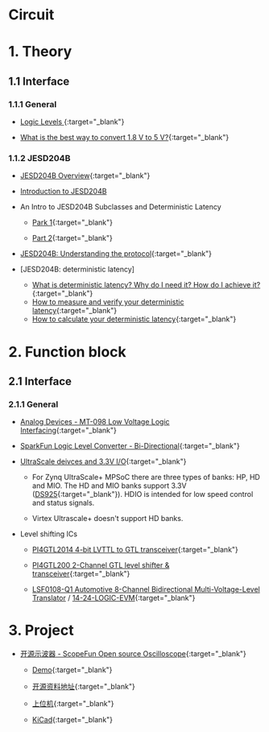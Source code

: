 Circuit
==

# 1. Theory

## 1.1 Interface

### 1.1.1  General

- [Logic Levels ](https://learn.sparkfun.com/tutorials/logic-levels/ttl-logic-levels){:target="_blank"}

- [What is the best way to convert 1.8 V to 5 V?](https://electronics.stackexchange.com/questions/127619/what-is-the-best-way-to-convert-1-8-v-to-5-v){:target="_blank"}


### 1.1.2 JESD204B

- [JESD204B Overview](https://www.ti.com.cn/cn/lit/ml/slap161/slap161.pdf?ts=1600271439525){:target="_blank"}

- [Introduction to JESD204B](intro-jesd204b.md)

- An Intro to JESD204B Subclasses and Deterministic Latency
    - [Park 1](https://www.electronicdesign.com/technologies/analog/article/21139021/an-intro-to-jesd204b-subclasses-and-deterministic-latency-part-1?utm_source=EG+ED+Today&utm_medium=email&utm_campaign=CPS200828012&o_eid=0048A7615490B5U&rdx.ident%5Bpull%5D=omeda%7C0048A7615490B5U&oly_enc_id=0048A7615490B5U){:target="_blank"}

    - [Part 2](https://www.electronicdesign.com/technologies/analog/article/21140723/an-intro-to-jesd204b-subclasses-and-system-considerations-part-2?utm_source=EG+ED+Today&utm_medium=email&utm_campaign=CPS200911056&o_eid=0048A7615490B5U&rdx.ident%5Bpull%5D=omeda%7C0048A7615490B5U&oly_enc_id=0048A7615490B5U){:target="_blank"}

- [JESD204B: Understanding the protocol](https://e2e.ti.com/blogs_/b/analogwire/archive/2014/07/30/jesd204b-understanding-the-protocol){:target="_blank"}

- [JESD204B: deterministic latency]

    - [What is deterministic latency? Why do I need it? How do I achieve it?](https://e2e.ti.com/blogs_/b/analogwire/archive/2014/12/22/jesd204b-what-is-deterministic-latency-why-do-i-need-it-how-do-i-achieve-it){:target="_blank"}
    - [How to measure and verify your deterministic latency](https://e2e.ti.com/blogs_/b/analogwire/archive/2015/02/27/jesd204b-how-to-measure-and-verify-your-deterministic-latency){:target="_blank"}
    - [How to calculate your deterministic latency](https://e2e.ti.com/blogs_/b/analogwire/archive/2015/01/16/jesd204b-how-to-calculate-your-deterministic-latency){:target="_blank"}

# 2. Function block

## 2.1 Interface

### 2.1.1 General

- [Analog Devices - MT-098 Low Voltage Logic Interfacing](https://www.analog.com/media/en/training-seminars/tutorials/MT-098.pdf){:target="_blank"}

- [SparkFun Logic Level Converter - Bi-Directional](https://www.sparkfun.com/products/12009){:target="_blank"}


- [UltraScale deivces and 3.3V I/O](https://forums.xilinx.com/t5/Versal-and-UltraScale/New-FPGAs-Supporting-3-3V-IO/td-p/911112){:target="_blank"}

    - For Zynq UltraScale+ MPSoC there are three types of banks: HP, HD and MIO. The HD and MIO banks support 3.3V ([DS925](http://www.xilinx.com/support/documentation/data_sheets/ds925-zynq-ultrascale-plus.pdf){:target="_blank"}). HDIO is intended for low speed control and status signals. 

    - Virtex Ultrascale+ doesn't support HD banks. 

- Level shifting ICs

    - [PI4GTL2014 4-bit LVTTL to GTL transceiver](https://www.diodes.com/part/view/PI4GTL2014){:target="_blank"}

     - [PI4GTL200 2-Channel GTL level shifter & transceiver](https://www.diodes.com/part/view/PI4GTL2002){:target="_blank"}

     - [LSF0108-Q1 Automotive 8-Channel Bidirectional Multi-Voltage-Level Translator](https://www.ti.com/product/LSF0108-Q1) / [14-24-LOGIC-EVM](https://www.digikey.com/products/en?mpart=14-24-LOGIC-EVM&v=296){:target="_blank"}


# 3. Project


- [开源示波器 - ScopeFun Open source Oscilloscope](https://blog.csdn.net/qq_38376586/article/details/90735013?utm_medium=distribute.pc_relevant.none-task-blog-BlogCommendFromMachineLearnPai2-1.channel_param&depth_1-utm_source=distribute.pc_relevant.none-task-blog-BlogCommendFromMachineLearnPai2-1.channel_param){:target="_blank"}

    - [Demo](https://www.youtube.com/watch?v=mdjJTs8R46g){:target="_blank"}

    - [开源资料地址](https://gitlab.com/scopefun){:target="_blank"}

    - [上位机](https://www.scopefun.com/download){:target="_blank"}

    - [KiCad](https://kicad-pcb.org/download/){:target="_blank"}

